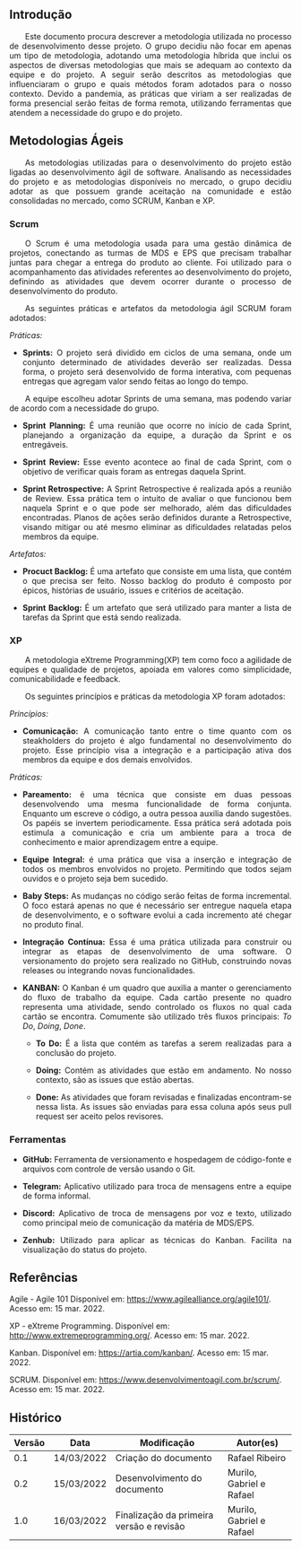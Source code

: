 ## Introdução
 
<p style="text-align:justify">&emsp;&emsp;Este documento procura descrever a metodologia utilizada no processo de desenvolvimento desse projeto. O grupo decidiu não focar em apenas um tipo de metodologia, adotando uma metodologia híbrida que inclui os aspectos de diversas metodologias que mais se adequam ao contexto da equipe e do projeto. A seguir serão descritos as metodologias que influenciaram o grupo e quais métodos foram adotados para o nosso contexto. Devido a pandemia, as práticas que viriam a ser realizadas de forma presencial serão feitas de forma remota, utilizando ferramentas que atendem a necessidade do grupo e do projeto.</p>
 
## Metodologias Ágeis
 
<p style="text-align:justify">&emsp;&emsp;As metodologias utilizadas para o desenvolvimento do projeto estão ligadas ao desenvolvimento ágil de software. Analisando as necessidades do projeto e as metodologias disponíveis no mercado, o grupo decidiu adotar as que possuem grande aceitação na comunidade e estão consolidadas no mercado, como SCRUM, Kanban e XP.</p>
 
### Scrum
 
<p style="text-align:justify">&emsp;&emsp;O Scrum é uma metodologia usada para uma gestão dinâmica de projetos, conectando as turmas de MDS e EPS que precisam trabalhar juntas para chegar a entrega do produto ao cliente. Foi utilizado para o acompanhamento das atividades referentes ao desenvolvimento do projeto, definindo as atividades que devem ocorrer durante o processo de desenvolvimento do produto.</p>
 
<p style="text-align:justify">&emsp;&emsp;As seguintes práticas e artefatos da metodologia ágil SCRUM foram adotados:</p>
 
*Práticas:*
 
* <p style="text-align:justify"><b>Sprints:</b> O projeto será dividido em ciclos de uma semana, onde um conjunto determinado de atividades deverão ser realizadas. Dessa forma, o projeto será  desenvolvido de forma interativa, com pequenas entregas que agregam valor sendo feitas ao longo do tempo.</p>
 
<p style="text-align:justify">&emsp;&emsp;A equipe escolheu adotar Sprints de uma semana, mas podendo variar de acordo com a necessidade do grupo.</p>
 
* <p style="text-align:justify"><b>Sprint Planning:</b> É uma reunião que ocorre no início de cada Sprint, planejando a organização da equipe, a duração da Sprint e os entregáveis.</p>
 
* <p style="text-align:justify"><b>Sprint Review:</b> Esse evento acontece ao final de cada Sprint, com o objetivo de verificar quais foram as entregas daquela Sprint.</p>
 
* <p style="text-align:justify"><b>Sprint Retrospective:</b> A Sprint Retrospective é realizada após a reunião de Review. Essa prática tem o intuito de avaliar o que funcionou bem naquela Sprint e o que pode ser melhorado, além das dificuldades encontradas. Planos de ações serão definidos durante a Retrospective, visando mitigar ou até mesmo eliminar as dificuldades relatadas pelos membros da equipe.</p>
 
*Artefatos:*
 
* <p style="text-align:justify"><b>Procuct Backlog:</b> É uma artefato que consiste em uma lista, que contém o que precisa ser feito. Nosso backlog do produto é composto por épicos, histórias de usuário, issues e critérios de aceitação.</p>
 
* <p style="text-align:justify"><b>Sprint Backlog:</b> É um artefato que será utilizado para manter a lista de tarefas da Sprint que está sendo realizada.</p>
 
### XP
 
<p style="text-align:justify">&emsp;&emsp;A metodologia eXtreme Programming(XP) tem como foco a agilidade de equipes e qualidade de projetos, apoiada em valores como simplicidade, comunicabilidade e feedback.</p>
 
<p style="text-align:justify">&emsp;&emsp;Os seguintes princípios e práticas da metodologia XP foram adotados:</p>
 
*Princípios:*
 
* <p style="text-align:justify"><b>Comunicação:</b> A comunicação tanto entre o time quanto com os steakholders do projeto é algo fundamental no desenvolvimento do projeto. Esse princípio visa a integração e a participação ativa dos membros da equipe e dos demais envolvidos.</p>
 
*Práticas:*
 
* <p style="text-align:justify"><b>Pareamento:</b> é uma técnica que consiste em duas pessoas desenvolvendo uma mesma funcionalidade de forma conjunta. Enquanto um escreve o código, a outra pessoa auxilia dando sugestões. Os papéis se invertem periodicamente. Essa prática será adotada pois estimula a comunicação e cria um ambiente para a troca de conhecimento e maior aprendizagem entre a equipe.</p>
 
* <p style="text-align:justify"><b>Equipe Integral:</b> é uma prática que visa a inserção e integração de todos os membros envolvidos no projeto. Permitindo que todos sejam ouvidos e o projeto seja bem sucedido.</p>
 
* <p style="text-align:justify"><b>Baby Steps:</b> As mudanças no código serão feitas de forma incremental. O foco estará apenas no que é necessário ser entregue naquela etapa de desenvolvimento, e o software evolui a cada incremento até chegar no produto final.</p>

* <p style="text-align:justify"><b>Integração Contínua:</b> Essa é uma prática utilizada para construir ou integrar as etapas de desenvolvimento de uma software. O versionamento do projeto sera realizado no GitHub, construindo novas releases ou integrando novas funcionalidades.</p>

* <p style="text-align:justify"><b>KANBAN:</b> O Kanban é um quadro que auxilia a manter o gerenciamento do fluxo de trabalho da equipe. Cada cartão presente no quadro representa uma atividade, sendo controlado os fluxos no qual cada cartão se encontra. Comumente são utilizado três fluxos principais: <i>To Do</i>, <i>Doing</i>, <i>Done</i>.</p>

  * <p style="text-align:justify"><b>To Do:</b> É a lista que contém as tarefas a serem realizadas para a conclusão do projeto.</p>
  * <p style="text-align:justify"><b>Doing:</b> Contém as atividades que estão em andamento. No nosso contexto, são as issues que estão abertas.</p>
  * <p style="text-align:justify"><b>Done:</b> As atividades que foram revisadas e finalizadas encontram-se nessa lista. As issues são enviadas para essa coluna após seus pull request ser aceito pelos revisores.</p>

### Ferramentas

* <p style="text-align:justify"><b>GitHub:</b> Ferramenta de versionamento e hospedagem de código-fonte e arquivos com controle de versão usando o Git.</p>
* <p style="text-align:justify"><b>Telegram:</b> Aplicativo utilizado para troca de mensagens entre a equipe de forma informal.</p>
* <p style="text-align:justify"><b>Discord:</b> Aplicativo de troca de mensagens por voz e texto, utilizado como principal meio de comunicação da matéria de MDS/EPS.</p>
* <p style="text-align:justify"><b>Zenhub:</b> Utilizado para aplicar as técnicas do Kanban. Facilita na visualização do status do projeto.</p>


## Referências

Agile - Agile 101 Disponível em: https://www.agilealliance.org/agile101/. Acesso em: 15 mar. 2022.

XP - eXtreme Programming. Disponível em: http://www.extremeprogramming.org/. Acesso em: 15 mar. 2022.

Kanban. Disponível em: https://artia.com/kanban/. Acesso em: 15 mar. 2022.

SCRUM. Disponível em: https://www.desenvolvimentoagil.com.br/scrum/. Acesso em: 15 mar. 2022.

## Histórico

| Versão | Data       | Modificação                    | Autor(es) |
| ------ | ---------- | ------------------------------ | ----- |
| 0.1    | 14/03/2022 | Criação do documento  | Rafael Ribeiro |
| 0.2    | 15/03/2022 | Desenvolvimento do documento | Murilo, Gabriel e Rafael |
| 1.0  | 16/03/2022 | Finalização da primeira versão e revisão |  Murilo, Gabriel e Rafael |
